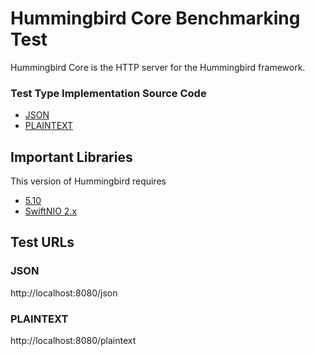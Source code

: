 # Hummingbird Core Benchmarking Test

Hummingbird Core is the HTTP server for the Hummingbird framework.

### Test Type Implementation Source Code

* [JSON](src/Sources/server/main.swift)
* [PLAINTEXT](src/Sources/server/main.swift)

## Important Libraries
This version of Hummingbird requires
* [5.10](https://swift.org)  
* [SwiftNIO 2.x](https://github.com/apple/swift-nio/)

## Test URLs
### JSON

http://localhost:8080/json

### PLAINTEXT

http://localhost:8080/plaintext
